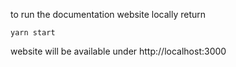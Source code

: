 to run the documentation website locally return

    yarn start

website will be available under http://localhost:3000
